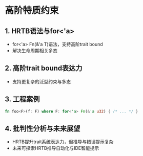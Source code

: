 # 高阶特质约束

## 1. HRTB语法与for<'a>

- for<'a> Fn(&'a T)语法，支持高阶trait bound
- 解决生命周期相关多态

## 2. 高阶trait bound表达力

- 支持更复杂的泛型约束与多态

## 3. 工程案例

```rust
fn foo<F>(f: F) where F: for<'a> Fn(&'a u32) { /* ... */ }
```

## 4. 批判性分析与未来展望

- HRTB提升trait系统表达力，但推导与错误提示复杂
- 未来可探索HRTB推导自动化与IDE智能提示
